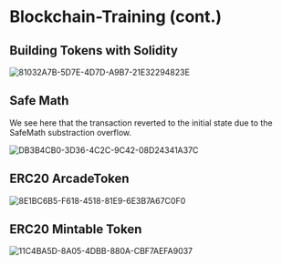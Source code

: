 # Blockchain-Training (cont.)

## Building Tokens with Solidity

![81032A7B-5D7E-4D7D-A9B7-21E32294823E](https://user-images.githubusercontent.com/16564975/210459109-a1f74a4f-ad78-41f5-ad1d-d2f4d526c5db.jpeg)

## Safe Math

We see here that the transaction reverted to the initial state due to the SafeMath substraction overflow.

![DB3B4CB0-3D36-4C2C-9C42-08D24341A37C](https://user-images.githubusercontent.com/16564975/210461046-546da964-dd1b-44ce-9d1f-03642178ba2b.jpeg)

## ERC20 ArcadeToken

![8E1BC6B5-F618-4518-81E9-6E3B7A67C0F0](https://user-images.githubusercontent.com/16564975/210464207-8035cd22-b589-4b60-950f-bbc09f063847.jpeg)

## ERC20 Mintable Token

![11C4BA5D-8A05-4DBB-880A-CBF7AEFA9037](https://user-images.githubusercontent.com/16564975/210464615-1caaf5d0-51e4-4a32-83d9-1709ef74f1f6.jpeg)
